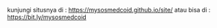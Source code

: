 kunjungi situsnya di :  https://mysosmedcoid.github.io/site/
atau bisa di : https://bit.ly/mysosmedcoid
